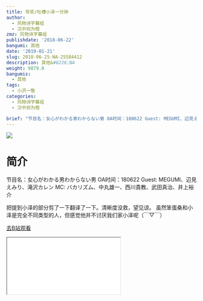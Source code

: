 ```yaml
---
title: 夸奖/吐槽小泽一分钟
author:
  - 风物诗字幕组
  - 汉中则为橙
zmz: 风物诗字幕组
publishdate: '2018-06-22'
bangumi: 其他
date: '2019-01-21'
slug: 2018-06-25-NA-25584412
description: 其他&#8226;NA
weight: 9879.0
bangumis:
  - 其他
tags:
  - 小沢一敬
categories:
  - 风物诗字幕组
  - 汉中则为橙

brief: "节目名：女心がわかる男わからない男 OA时间：180622 Guest: MEGUMI、辺見えみり、滝沢カレン MC: バカリズム、中丸雄一、西川貴教、武田真治、井上裕介 把提到小泽的部分剪了一下翻译了一下。清晰度没救，望见谅。 虽然笨蛋桑和小泽是完全不同类型的人，但感觉他并不讨厌我们家小泽呢（￣▽￣）"
---
```

![](https://i.imgur.com/kxlC5M4.jpg)
# 简介  
节目名：女心がわかる男わからない男
OA时间：180622
Guest: MEGUMI、辺見えみり、滝沢カレン
MC: バカリズム、中丸雄一、西川貴教、武田真治、井上裕介

把提到小泽的部分剪了一下翻译了一下。清晰度没救，望见谅。
虽然笨蛋桑和小泽是完全不同类型的人，但感觉他并不讨厌我们家小泽呢（￣▽￣）  

[去B站观看](https://www.bilibili.com/video/av25584412/)
<div class ="resp-container"><iframe class="testiframe" src="//player.bilibili.com/player.html?aid=25584412"", scrolling="no", allowfullscreen="true" > </iframe></div> 
